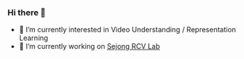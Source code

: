 ### Hi there 👋


- 🌱 I’m currently interested in Video Understanding / Representation Learning
- 🔭 I’m currently working on [Sejong RCV Lab](https://www.rcv.sejong.ac.kr/)

